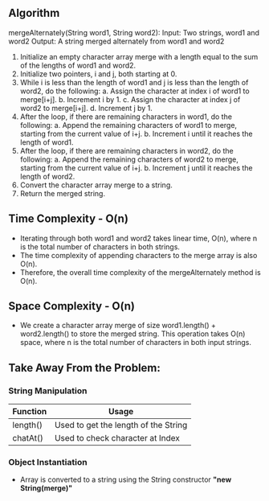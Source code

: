 ## Algorithm

mergeAlternately(String word1, String word2):
   Input: Two strings, word1 and word2
   Output: A string merged alternately from word1 and word2

   1. Initialize an empty character array merge with a length equal to the sum of the lengths of word1 and word2.
   2. Initialize two pointers, i and j, both starting at 0.
   3. While i is less than the length of word1 and j is less than the length of word2, do the following:
      a. Assign the character at index i of word1 to merge\[i+j\].
      b. Increment i by 1.
      c. Assign the character at index j of word2 to merge\[i+j\].
      d. Increment j by 1.
   4. After the loop, if there are remaining characters in word1, do the following:
      a. Append the remaining characters of word1 to merge, starting from the current value of i+j.
      b. Increment i until it reaches the length of word1.
   5. After the loop, if there are remaining characters in word2, do the following:
      a. Append the remaining characters of word2 to merge, starting from the current value of i+j.
      b. Increment j until it reaches the length of word2.
   6. Convert the character array merge to a string.
   7. Return the merged string.

## Time Complexity - O(n)

- Iterating through both word1 and word2 takes linear time, O(n), where n is the total number of characters in both strings.
- The time complexity of appending characters to the merge array is also O(n).
- Therefore, the overall time complexity of the mergeAlternately method is O(n).

## Space Complexity - O(n)

- We create a character array merge of size word1.length() + word2.length() to store the merged string. This operation takes O(n) space, where n is the total number of characters in both input strings.

## Take Away From the Problem:

### String Manipulation

| Function  | Usage | 
| -------- | -------- |
| length()   | Used to get the length of the String   |
| chatAt()   | Used to check character at Index   |

### Object Instantiation 
- Array is converted to a string using the String constructor **"new String(merge)"**
